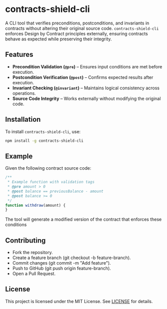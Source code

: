 # contracts-shield-cli  

A CLI tool that verifies preconditions, postconditions, and invariants in contracts without altering their original source code. `contracts-shield-cli` enforces Design by Contract principles externally, ensuring contracts behave as expected while preserving their integrity.  

## Features  
- **Precondition Validation (`@pre`)** – Ensures input conditions are met before execution.  
- **Postcondition Verification (`@post`)** – Confirms expected results after execution.  
- **Invariant Checking (`@invariant`)** – Maintains logical consistency across operations.  
- **Source Code Integrity** – Works externally without modifying the original code.  

## Installation  
To install `contracts-shield-cli`, use:  

```sh
npm install -g contracts-shield-cli
```

## Example
Given the following contract source code:

```js
/**
 * Example function with validation tags
 * @pre amount > 0
 * @post balance == previousBalance - amount
 * @post balance >= 0
 */
function withdraw(amount) {
}
```
The tool will generate a modified version of the contract that enforces these conditions

## Contributing
- Fork the repository.
- Create a feature branch (git checkout -b feature-branch).
- Commit changes (git commit -m "Add feature").
- Push to GitHub (git push origin feature-branch).
- Open a Pull Request.


## License
This project is licensed under the MIT License. See [LICENSE](./LICENSE) for details.

